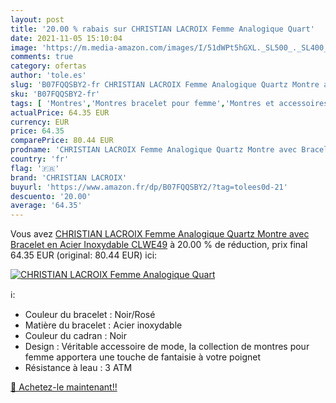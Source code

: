```yaml
---
layout: post
title: '20.00 % rabais sur CHRISTIAN LACROIX Femme Analogique Quart'
date: 2021-11-05 15:10:04
image: 'https://m.media-amazon.com/images/I/51dWPt5hGXL._SL500_._SL400_.jpg'
comments: true
category: ofertas
author: 'tole.es'
slug: 'B07FQQSBY2-fr CHRISTIAN LACROIX Femme Analogique Quartz Montre avec...'
sku: 'B07FQQSBY2-fr'
tags: [ 'Montres','Montres bracelet pour femme','Montres et accessoires','Montres femme','christian lacroix', ]
actualPrice: 64.35 EUR
currency: EUR
price: 64.35
comparePrice: 80.44 EUR
prodname: 'CHRISTIAN LACROIX Femme Analogique Quartz Montre avec Bracelet en Acier Inoxydable CLWE49'
country: 'fr'
flag: '🇫🇷'
brand: 'CHRISTIAN LACROIX'
buyurl: 'https://www.amazon.fr/dp/B07FQQSBY2/?tag=tolees0d-21'
descuento: '20.00'
average: '64.35'
---
```


Vous avez [CHRISTIAN LACROIX Femme Analogique Quartz Montre avec Bracelet en Acier Inoxydable CLWE49](https://www.amazon.fr/dp/B07FQQSBY2/?tag=tolees0d-21)  à  20.00 % de réduction, prix final  64.35 EUR (original: 80.44 EUR) ici:

[![CHRISTIAN LACROIX Femme Analogique Quart](https://m.media-amazon.com/images/I/51dWPt5hGXL._SL500_._SL400_.jpg)](https://www.amazon.fr/dp/B07FQQSBY2/?tag=tolees0d-21)

ℹ️:

- Couleur du bracelet : Noir/Rosé
- Matière du bracelet : Acier inoxydable
- Couleur du cadran : Noir
- Design : Véritable accessoire de mode, la collection de montres pour femme apportera une touche de fantaisie à votre poignet
- Résistance à leau : 3 ATM

[🛒 Achetez-le maintenant!!](https://www.amazon.fr/dp/B07FQQSBY2/?tag=tolees0d-21)
